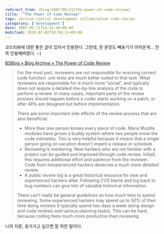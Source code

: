 ```yaml
---
redirect_from: /blog/2007/05/21/the-power-of-code-review/
title: '"The Power of Code Review"'
tags: version-control development collaboration code-review
categories: ["development"]
date: 2007-05-21T14:15:45+09:00
modified: 2010-07-02T18:59:11+09:00
---
```

코드리뷰에 대한 좋은 글이 있어서 인용한다. 그런데, 한 문장도 빼놓기가
아까운게... 잔뜩 인용해버렸다. :-)

[BSBlog » Blog Archive » The Power of Code Review](http://benjamin.smedbergs.us/blog/2007-04-10/the-power-of-code-review/)

> For the most part, reviewers are not responsible for ensuring correct
> code function: unit tests are much better suited to that task.
> What reviewers are responsible for is much more “social”, and typically
> does not require a detailed line-by-line analysis of the code to perform
> a review. In many cases, important parts of the review process should
> happen before a coder starts working on a patch, or after APIs are
> designed but before implementation.
>
> There are some important side effects of the review process that are
> also beneficial:
> 
> - More than one person knows every piece of code. Many Mozilla modules
>   have grown a buddy system where two people know the code intimately.
>   This is very helpful because it means that a single person going
>   on vacation doesn’t imperil a release or schedule.
> - Reviewing is mentoring. New hackers who are not familiar with a
>   project can be guided and improved through code review. Initiall,
>   this requires additional effort and patience from the reviewer.
>   Code from inexperienced hackers deserves a much more detailed review.
> - A public review log is a great historical resource for new and
>   experienced hackers alike. Following CVS blame and log back to bug
>   numbers can give lots of valuable historical information.
> 
> There can’t really be general guidelines on how much time to spend
> reviewing. Some experienced hackers may spend up to 50% of their time
> doing reviews (I typically spend two days a week doing design and code
> reviews and various planning tasks). This can be hard, because coding
> feels much more productive than reviewing.

나의 지론, 휴가가고 싶으면 잘 하란 말이다.

